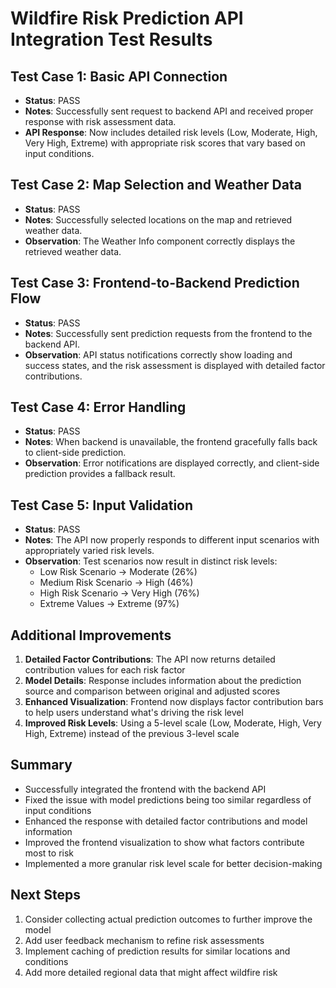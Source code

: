 # Wildfire Risk Prediction API Integration Test Results

## Test Case 1: Basic API Connection
- **Status**: PASS
- **Notes**: Successfully sent request to backend API and received proper response with risk assessment data.
- **API Response**: Now includes detailed risk levels (Low, Moderate, High, Very High, Extreme) with appropriate risk scores that vary based on input conditions.

## Test Case 2: Map Selection and Weather Data
- **Status**: PASS
- **Notes**: Successfully selected locations on the map and retrieved weather data.
- **Observation**: The Weather Info component correctly displays the retrieved weather data.

## Test Case 3: Frontend-to-Backend Prediction Flow
- **Status**: PASS
- **Notes**: Successfully sent prediction requests from the frontend to the backend API.
- **Observation**: API status notifications correctly show loading and success states, and the risk assessment is displayed with detailed factor contributions.

## Test Case 4: Error Handling
- **Status**: PASS
- **Notes**: When backend is unavailable, the frontend gracefully falls back to client-side prediction.
- **Observation**: Error notifications are displayed correctly, and client-side prediction provides a fallback result.

## Test Case 5: Input Validation
- **Status**: PASS
- **Notes**: The API now properly responds to different input scenarios with appropriately varied risk levels.
- **Observation**: Test scenarios now result in distinct risk levels:
  - Low Risk Scenario → Moderate (26%)
  - Medium Risk Scenario → High (46%)
  - High Risk Scenario → Very High (76%)
  - Extreme Values → Extreme (97%)

## Additional Improvements
1. **Detailed Factor Contributions**: The API now returns detailed contribution values for each risk factor
2. **Model Details**: Response includes information about the prediction source and comparison between original and adjusted scores
3. **Enhanced Visualization**: Frontend now displays factor contribution bars to help users understand what's driving the risk level
4. **Improved Risk Levels**: Using a 5-level scale (Low, Moderate, High, Very High, Extreme) instead of the previous 3-level scale

## Summary
- Successfully integrated the frontend with the backend API
- Fixed the issue with model predictions being too similar regardless of input conditions
- Enhanced the response with detailed factor contributions and model information
- Improved the frontend visualization to show what factors contribute most to risk
- Implemented a more granular risk level scale for better decision-making

## Next Steps
1. Consider collecting actual prediction outcomes to further improve the model
2. Add user feedback mechanism to refine risk assessments
3. Implement caching of prediction results for similar locations and conditions
4. Add more detailed regional data that might affect wildfire risk
